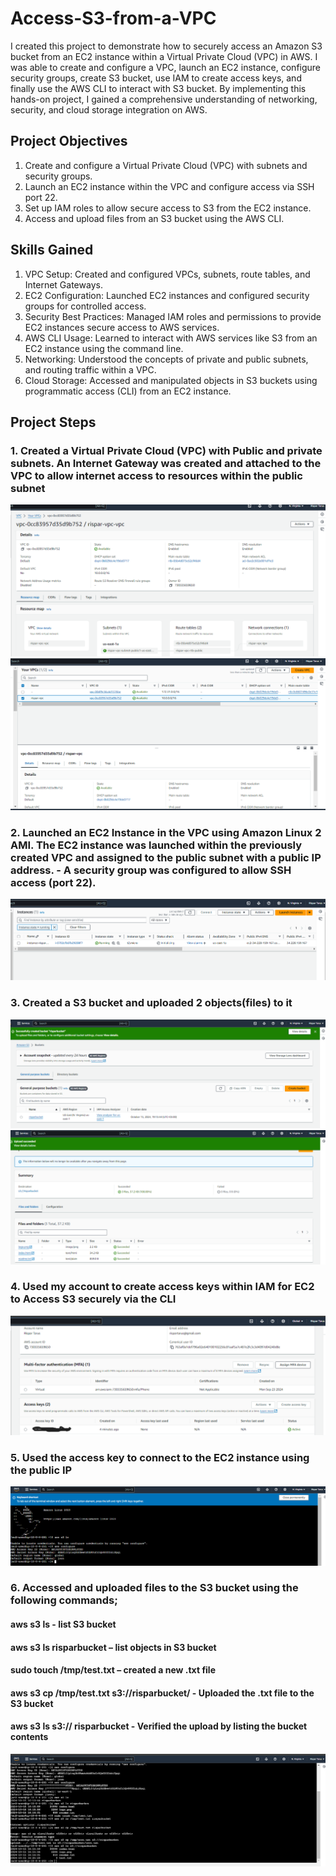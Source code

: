 # Access-S3-from-a-VPC
I created this project to demonstrate how to securely access an Amazon S3 bucket from an EC2 instance within a Virtual Private Cloud (VPC) in AWS. 
I was able to create and configure a VPC, launch an EC2 instance, configure security groups, create S3 bucket, use IAM to create access keys, and finally use the AWS CLI to interact with S3 bucket. 
By implementing this hands-on project, I gained a comprehensive understanding of networking, security, and cloud storage integration on AWS.

## Project Objectives
1. Create and configure a Virtual Private Cloud (VPC) with subnets and security groups.
2. Launch an EC2 instance within the VPC and configure access via SSH port 22.
3. Set up IAM roles to allow secure access to S3 from the EC2 instance.
4. Access and upload files from an S3 bucket using the AWS CLI.

## Skills Gained
1. VPC Setup: Created and configured VPCs, subnets, route tables, and Internet Gateways.
2. EC2 Configuration: Launched EC2 instances and configured security groups for controlled access.
3. Security Best Practices: Managed IAM roles and permissions to provide EC2 instances secure access to AWS services.
4. AWS CLI Usage: Learned to interact with AWS services like S3 from an EC2 instance using the command line.
5. Networking: Understood the concepts of private and public subnets, and routing traffic within a VPC.
6. Cloud Storage: Accessed and manipulated objects in S3 buckets using programmatic access (CLI) from an EC2 instance.

## Project Steps

### 1. Created a Virtual Private Cloud (VPC) with Public and private subnets. An Internet Gateway was created and attached to the VPC to allow internet access to resources within the public subnet
![image alt]( https://github.com/ris21/Access-S3-from-a-VPC/blob/b30b5ad4ff675a4d2ee97ca8b4032cbe0e32dfe4/rispar-vpc.PNG)
![image alt]( https://github.com/ris21/Access-S3-from-a-VPC/blob/b30b5ad4ff675a4d2ee97ca8b4032cbe0e32dfe4/rispar-vpc%202.PNG)
### 2. Launched an EC2 Instance in the VPC using Amazon Linux 2 AMI. The EC2 instance was launched within the previously created VPC and assigned to the public subnet with a public IP address. - A security group was configured to allow SSH access (port 22). 
![image alt]( https://github.com/ris21/Access-S3-from-a-VPC/blob/b30b5ad4ff675a4d2ee97ca8b4032cbe0e32dfe4/instance%20launch%20success.PNG)
### 3. Created a S3 bucket and uploaded 2 objects(files) to it
![image alt]( https://github.com/ris21/Access-S3-from-a-VPC/blob/main/create%20bucket.PNG)
![image alt]( https://github.com/ris21/Access-S3-from-a-VPC/blob/b01eedb72addf13f889dd66952edfecf058a0ebf/objects%20upload.PNG)
### 4. Used my account to create access keys within IAM for EC2 to Access S3 securely via the CLI 
![image alt]( https://github.com/ris21/Access-S3-from-a-VPC/blob/b01eedb72addf13f889dd66952edfecf058a0ebf/create%20access%20keys.PNG)
### 5. Used the access key to connect to the EC2 instance using the public IP
![image alt]( https://github.com/ris21/Access-S3-from-a-VPC/blob/b01eedb72addf13f889dd66952edfecf058a0ebf/ec2%20connect.PNG) 
### 6. Accessed and uploaded files to the S3 bucket using the following commands;

#### aws s3 ls - list S3 bucket
#### aws s3 ls risparbucket – list objects in S3 bucket 
#### sudo touch /tmp/test.txt – created a new .txt file
#### aws s3 cp /tmp/test.txt s3://risparbucket/ - Uploaded the .txt file to the S3 bucket
#### aws s3 ls s3:// risparbucket - Verified the upload by listing the bucket contents

![image alt]( https://github.com/ris21/Access-S3-from-a-VPC/blob/b01eedb72addf13f889dd66952edfecf058a0ebf/list%20s3%20bucket%20objects.PNG)
